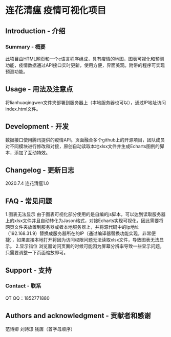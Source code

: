 
# 连花清瘟 疫情可视化项目

## Introduction - 介绍

### Summary - 概要

此项目由HTML网页和一个c语言程序组成，具有疫情的地图，图表可视化和预测功能，疫情数据通过API接口实时更新，使用方便，界面美观。附带的程序可实现预测功能。

## Usage - 用法及注意点

将lianhuaqingwen文件夹部署到服务器上（本地服务器也可以），通过IP地址访问index.html文件。

## Development - 开发

数据接口使用腾讯提供的疫情API。页面融合多个github上的开源项目，团队成员对不同模块进行修改和对接，原创自动读取本地xlsx文件并生成Echarts图例的脚本，添加了互动特效。

## Changelog - 更新日志

2020.7.4 连花清瘟1.0

## FAQ - 常见问题

1.图表无法显示
由于图表可视化部分使用的是自编的js脚本，可以达到读取服务器上的xlsx文件并且自动转化为Jason格式，对接Echarts实现可视化，因此需要将网页文件夹放置到服务器或者本地服务器上，并将源代码中的Ip地址（192.168.31.9）替换成服务器所在的IP（通过编译器替换功能实现，非常便捷），如果直接本地打开将因为访问权限问题无法读取xlsx文件，导致图表无法显示。
2.显示错位
浏览器访问页面的时候可能因为屏幕分辨率导致一些显示问题，只需要调整一下页面缩放即可。

## Support - 支持

### Contact - 联系

QT QQ：1852771880

## Authors and acknowledgment - 贡献者和感谢

范诗卿 刘诗璟 钱唐（首字母顺序）
